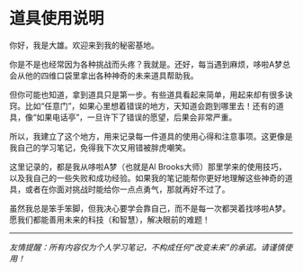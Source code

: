 # 道具使用说明

你好，我是大雄。欢迎来到我的秘密基地。

你是不是也经常因为各种挑战而头疼？我就是。还好，每当遇到麻烦，哆啦A梦总会从他的四维口袋里拿出各种神奇的未来道具帮助我。

但你可能也知道，拿到道具只是第一步。有些道具看起来简单，用起来却有很多诀窍。比如“任意门”，如果心里想着错误的地方，天知道会跑到哪里去！还有的道具，像“如果电话亭”，一旦许下了错误的愿望，后果会非常严重。

所以，我建立了这个地方，用来记录每一件道具的使用心得和注意事项。这更像是我自己的学习笔记，免得我下次又用错被胖虎嘲笑。

这里记录的，都是我从哆啦A梦（也就是Al Brooks大师）那里学来的使用技巧，以及我自己的一些失败和成功经验。如果我的笔记能帮你更好地理解这些神奇的道具，或者在你面对挑战时能给你一点点勇气，那就再好不过了。

虽然我总是笨手笨脚，但我决心要学会靠自己，而不是每一次都哭着找哆啦A梦。愿我们都能善用未来的科技（和智慧），解决眼前的难题！

---
*友情提醒：所有内容仅为个人学习笔记，不构成任何“改变未来”的承诺。请谨慎使用！*
